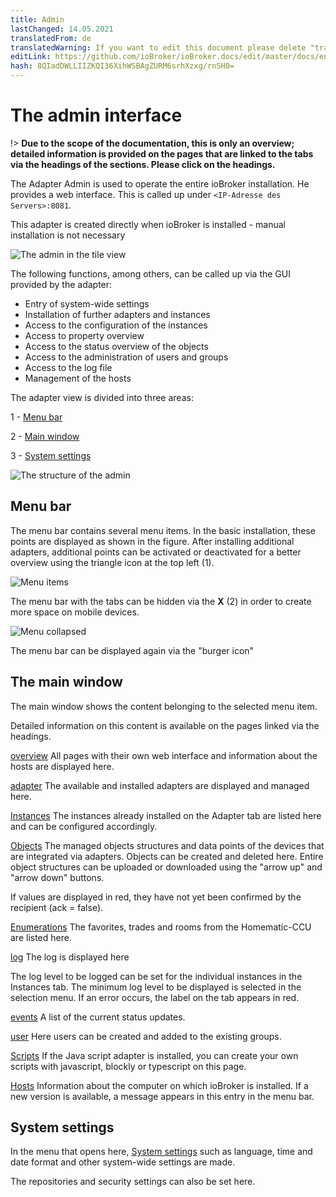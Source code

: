 ```yaml
---
title: Admin
lastChanged: 14.05.2021
translatedFrom: de
translatedWarning: If you want to edit this document please delete "translatedFrom" field, elsewise this document will be translated automatically again
editLink: https://github.com/ioBroker/ioBroker.docs/edit/master/docs/en/admin/README.md
hash: 8QIadDWLLIIZKQI36XihWSBAgZURM6srhXzxg/rnSH0=
---
```

# The admin interface
!> **Due to the scope of the documentation, this is only an overview; detailed information is provided on the pages that are linked to the tabs via the headings of the sections. Please click on the headings.**

The Adapter Admin is used to operate the entire ioBroker installation.
He provides a web interface. This is called up under ``<IP-Adresse des Servers>:8081``.

This adapter is created directly when ioBroker is installed - manual installation is not necessary

![The admin in the tile view](../../de/admin/media/ADMIN_Adapter_Kachel.png)

The following functions, among others, can be called up via the GUI provided by the adapter:

* Entry of system-wide settings
* Installation of further adapters and instances
* Access to the configuration of the instances
* Access to property overview
* Access to the status overview of the objects
* Access to the administration of users and groups
* Access to the log file
* Management of the hosts

The adapter view is divided into three areas:

1 - [Menu bar](#menüleiste)

2 - [Main window](#das-hauptfenster)

3 - [System settings](#systemeinstellungen)

![The structure of the admin](../../de/admin/media/ADMIN_Screen_numbers.png)

## Menu bar
The menu bar contains several menu items. In the basic installation, these points are displayed as shown in the figure. After installing additional adapters, additional points can be activated or deactivated for a better overview using the triangle icon at the top left (1).

![Menu items](../../de/admin/media/ADMIN_Screen01_menuitems_numbers.png)

The menu bar with the tabs can be hidden via the **X** (2) in order to create more space on mobile devices.

![Menu collapsed](../../de/admin/media/ADMIN_Screen01_menucollapsed.png)

The menu bar can be displayed again via the "burger icon"

## The main window
The main window shows the content belonging to the selected menu item.

Detailed information on this content is available on the pages linked via the headings.

[overview](https://www.iobroker.net/#de/documentation/admin/overview.md) All pages with their own web interface and information about the hosts are displayed here.

[adapter](https://www.iobroker.net/#de/documentation/admin/adapter.md) The available and installed adapters are displayed and managed here.

[Instances](https://www.iobroker.net/#de/documentation/admin/instances.md) The instances already installed on the Adapter tab are listed here and can be configured accordingly.

[Objects](https://www.iobroker.net/#de/documentation/admin/objects.md) The managed objects structures and data points of the devices that are integrated via adapters. Objects can be created and deleted here. Entire object structures can be uploaded or downloaded using the "arrow up" and "arrow down" buttons.

If values are displayed in red, they have not yet been confirmed by the recipient (ack = false).

[Enumerations](https://www.iobroker.net/#de/documentation/admin/enums.md) The favorites, trades and rooms from the Homematic-CCU are listed here.

[log](https://www.iobroker.net/#de/documentation/admin/log.md) The log is displayed here

The log level to be logged can be set for the individual instances in the Instances tab. The minimum log level to be displayed is selected in the selection menu. If an error occurs, the label on the tab appears in red.

[events](https://www.iobroker.net/#de/documentation/admin/events.md) A list of the current status updates.

[user](https://www.iobroker.net/#de/documentation/admin/users.md) Here users can be created and added to the existing groups.

[Scripts](scripts.md) If the Java script adapter is installed, you can create your own scripts with javascript, blockly or typescript on this page.

[Hosts](https://www.iobroker.net/#de/documentation/admin/hosts.md) Information about the computer on which ioBroker is installed. If a new version is available, a message appears in this entry in the menu bar.

## System settings
In the menu that opens here, [System settings](https://www.iobroker.net/#de/documentation/admin/settings.md) such as language, time and date format and other system-wide settings are made.

The repositories and security settings can also be set here.

[Übersicht]: https://www.iobroker.net/#de/documentation/admin/overview.md

[Adapter]: https://www.iobroker.net/#de/documentation/admin/adapter.md

[Instanzen]: https://www.iobroker.net/#de/documentation/admin/instances.md

[Objekte]: https://www.iobroker.net/#de/documentation/admin/objects.md

[Aufzählungen]: https://www.iobroker.net/#de/documentation/admin/enums.md

[Log]: https://www.iobroker.net/#de/documentation/admin/log.md

[Ereignisse]: https://www.iobroker.net/#de/documentation/admin/events.md

[Benutzer]: https://www.iobroker.net/#de/documentation/admin/users.md

[Hosts]: https://www.iobroker.net/#de/documentation/admin/hosts.md

[Systemeinstellungen]: https://www.iobroker.net/#de/documentation/admin/settings.md